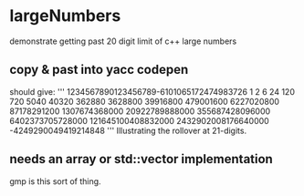 # largeNumbers
demonstrate getting past 20 digit limit of c++ large numbers

## copy & past into yacc codepen

should give:
'''
1234567890123456789-6101065172474983726
1
2
6
24
120
720
5040
40320
362880
3628800
39916800
479001600
6227020800
87178291200
1307674368000
20922789888000
355687428096000
6402373705728000
121645100408832000
2432902008176640000
-4249290049419214848
'''
Illustrating the rollover at 21-digits.

## needs an array or std::vector implementation

gmp is this sort of thing.


